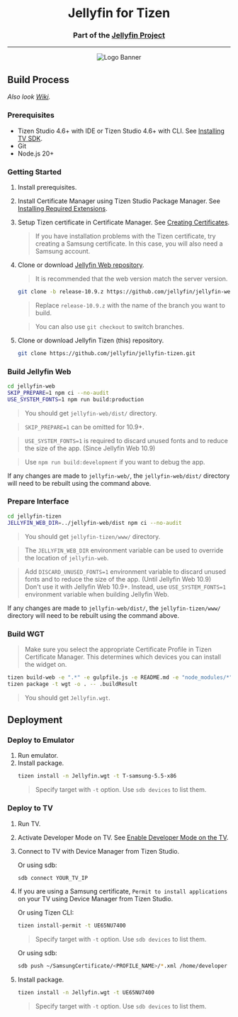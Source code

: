 <h1 align="center">Jellyfin for Tizen</h1>
<h3 align="center">Part of the <a href="https://jellyfin.org">Jellyfin Project</a></h3>

---

<p align="center">
<img alt="Logo Banner" src="https://raw.githubusercontent.com/jellyfin/jellyfin-ux/master/branding/SVG/banner-logo-solid.svg?sanitize=true"/>
</p>

## Build Process
_Also look [Wiki](https://github.com/jellyfin/jellyfin-tizen/wiki)._

### Prerequisites
* Tizen Studio 4.6+ with IDE or Tizen Studio 4.6+ with CLI. See [Installing TV SDK](https://developer.samsung.com/smarttv/develop/getting-started/setting-up-sdk/installing-tv-sdk.html).
* Git
* Node.js 20+

### Getting Started

1. Install prerequisites.
2. Install Certificate Manager using Tizen Studio Package Manager. See [Installing Required Extensions](https://developer.samsung.com/smarttv/develop/getting-started/setting-up-sdk/installing-tv-sdk.html#Installing-Required-Extensions).
3. Setup Tizen certificate in Certificate Manager. See [Creating Certificates](https://developer.samsung.com/smarttv/develop/getting-started/setting-up-sdk/creating-certificates.html).
   > If you have installation problems with the Tizen certificate, try creating a Samsung certificate. In this case, you will also need a Samsung account.
4. Clone or download [Jellyfin Web repository](https://github.com/jellyfin/jellyfin-web).

   > It is recommended that the web version match the server version.

   ```sh
   git clone -b release-10.9.z https://github.com/jellyfin/jellyfin-web.git
   ```
   > Replace `release-10.9.z` with the name of the branch you want to build.

   > You can also use `git checkout` to switch branches.
5. Clone or download Jellyfin Tizen (this) repository.
   ```sh
   git clone https://github.com/jellyfin/jellyfin-tizen.git
   ```

### Build Jellyfin Web

```sh
cd jellyfin-web
SKIP_PREPARE=1 npm ci --no-audit
USE_SYSTEM_FONTS=1 npm run build:production
```

> You should get `jellyfin-web/dist/` directory.

> `SKIP_PREPARE=1` can be omitted for 10.9+.

> `USE_SYSTEM_FONTS=1` is required to discard unused fonts and to reduce the size of the app. (Since Jellyfin Web 10.9)

> Use `npm run build:development` if you want to debug the app.

If any changes are made to `jellyfin-web/`, the `jellyfin-web/dist/` directory will need to be rebuilt using the command above.

### Prepare Interface

```sh
cd jellyfin-tizen
JELLYFIN_WEB_DIR=../jellyfin-web/dist npm ci --no-audit
```

> You should get `jellyfin-tizen/www/` directory.

> The `JELLYFIN_WEB_DIR` environment variable can be used to override the location of `jellyfin-web`.

> Add `DISCARD_UNUSED_FONTS=1` environment variable to discard unused fonts and to reduce the size of the app. (Until Jellyfin Web 10.9)  
> Don't use it with Jellyfin Web 10.9+. Instead, use `USE_SYSTEM_FONTS=1` environment variable when building Jellyfin Web.

If any changes are made to `jellyfin-web/dist/`, the `jellyfin-tizen/www/` directory will need to be rebuilt using the command above.

### Build WGT

> Make sure you select the appropriate Certificate Profile in Tizen Certificate Manager. This determines which devices you can install the widget on.

```sh
tizen build-web -e ".*" -e gulpfile.js -e README.md -e "node_modules/*" -e "package*.json" -e "yarn.lock"
tizen package -t wgt -o . -- .buildResult
```

> You should get `Jellyfin.wgt`.

## Deployment

### Deploy to Emulator

1. Run emulator.
2. Install package.
   ```sh
   tizen install -n Jellyfin.wgt -t T-samsung-5.5-x86
   ```
   > Specify target with `-t` option. Use `sdb devices` to list them.

### Deploy to TV

1. Run TV.
2. Activate Developer Mode on TV. See [Enable Developer Mode on the TV](https://developer.samsung.com/smarttv/develop/getting-started/using-sdk/tv-device.html#Connecting-the-TV-and-SDK).
3. Connect to TV with Device Manager from Tizen Studio.

   Or using sdb:
   ```sh
   sdb connect YOUR_TV_IP
   ```
4. If you are using a Samsung certificate, `Permit to install applications` on your TV using Device Manager from Tizen Studio.

   Or using Tizen CLI:
   ```sh
   tizen install-permit -t UE65NU7400
   ```
   > Specify target with `-t` option. Use `sdb devices` to list them.

   Or using sdb:
   ```sh
   sdb push ~/SamsungCertificate/<PROFILE_NAME>/*.xml /home/developer
   ```
5. Install package.
   ```sh
   tizen install -n Jellyfin.wgt -t UE65NU7400
   ```
   > Specify target with `-t` option. Use `sdb devices` to list them.
